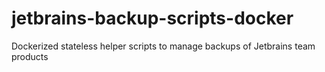 # jetbrains-backup-scripts-docker
Dockerized stateless helper scripts to manage backups of Jetbrains team products
